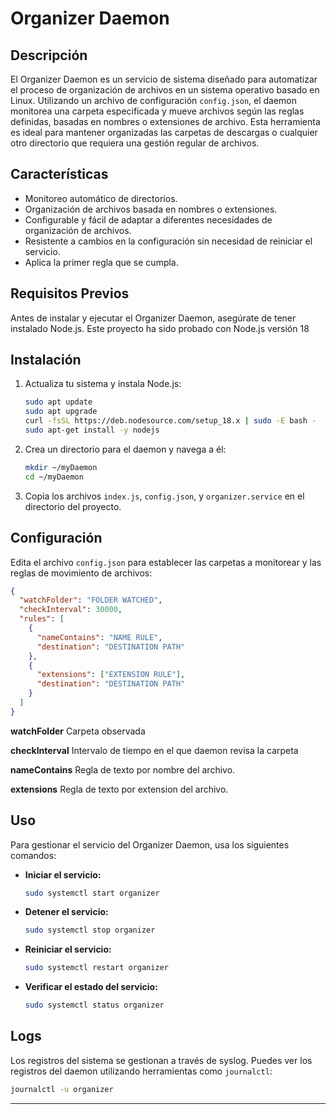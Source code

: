 # Organizer Daemon

## Descripción

El Organizer Daemon es un servicio de sistema diseñado para automatizar el proceso de organización de archivos en un sistema operativo basado en Linux. Utilizando un archivo de configuración `config.json`, el daemon monitorea una carpeta especificada y mueve archivos según las reglas definidas, basadas en nombres o extensiones de archivo. Esta herramienta es ideal para mantener organizadas las carpetas de descargas o cualquier otro directorio que requiera una gestión regular de archivos.

## Características

- Monitoreo automático de directorios.
- Organización de archivos basada en nombres o extensiones.
- Configurable y fácil de adaptar a diferentes necesidades de organización de archivos.
- Resistente a cambios en la configuración sin necesidad de reiniciar el servicio.
- Aplica la primer regla que se cumpla.

## Requisitos Previos

Antes de instalar y ejecutar el Organizer Daemon, asegúrate de tener instalado Node.js. Este proyecto ha sido probado con Node.js versión 18

## Instalación

1. Actualiza tu sistema y instala Node.js:

   ```bash
   sudo apt update
   sudo apt upgrade
   curl -fsSL https://deb.nodesource.com/setup_18.x | sudo -E bash -
   sudo apt-get install -y nodejs
   ```

2. Crea un directorio para el daemon y navega a él:

   ```bash
   mkdir ~/myDaemon
   cd ~/myDaemon
   ```

3. Copia los archivos `index.js`, `config.json`, y `organizer.service` en el directorio del proyecto.

## Configuración

Edita el archivo `config.json` para establecer las carpetas a monitorear y las reglas de movimiento de archivos:

```json
{
  "watchFolder": "FOLDER WATCHED",
  "checkInterval": 30000,
  "rules": [
    {
      "nameContains": "NAME RULE",
      "destination": "DESTINATION PATH"
    },
    {
      "extensions": ["EXTENSION RULE"],
      "destination": "DESTINATION PATH"
    }
  ]
}
```

**watchFolder**
Carpeta observada

**checkInterval**
Intervalo de tiempo en el que daemon revisa la carpeta

**nameContains**
Regla de texto por nombre del archivo.

**extensions**
Regla de texto por extension del archivo.

## Uso

Para gestionar el servicio del Organizer Daemon, usa los siguientes comandos:

- **Iniciar el servicio:**
  ```bash
  sudo systemctl start organizer
  ```
- **Detener el servicio:**
  ```bash
  sudo systemctl stop organizer
  ```
- **Reiniciar el servicio:**
  ```bash
  sudo systemctl restart organizer
  ```
- **Verificar el estado del servicio:**
  ```bash
  sudo systemctl status organizer
  ```

## Logs

Los registros del sistema se gestionan a través de syslog. Puedes ver los registros del daemon utilizando herramientas como `journalctl`:

```bash
journalctl -u organizer
```

---
